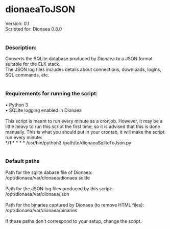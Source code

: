 # dionaeaToJSON
Version: 0.1<br>
Scripted for: Dionaea 0.8.0<br>
<br>
### Description:
Converts the SQLite database produced by Dionaea to a JSON format suitable for the ELK stack.<br>
The JSON log files includes details about connections, downloads, logins, SQL commands, etc.<br>
<br>
### Requirements for running the script:
 • Python 3<br>
 • SQLite logging enabled in Dionaea<br>
<br>
This script is meant to run every minute as a cronjob. However, it may be a little heavy to run this script the first time, so it is advised that this is done manually. This is what you should put in your crontab, it will make the script run every minute:<br>
*/1 * * * * /usr/bin/python3 /path/to/dionaeaSqliteToJson.py <br>
<br>
### Default paths
Path for the sqlite dabase file of Dionaea:<br>
/opt/dionaea/var/dionaea/dionaea.sqlite<br>
<br>
Path for the JSON log files produced by this script:<br>
/opt/dionaea/var/dionaea/json<br>
<br>
Path for the binaries captured by Dionaea (to remove HTML files):<br>
/opt/dionaea/var/dionaea/binaries<br>
<br>
If these paths don't correspond to your setup, change the script.<br>
